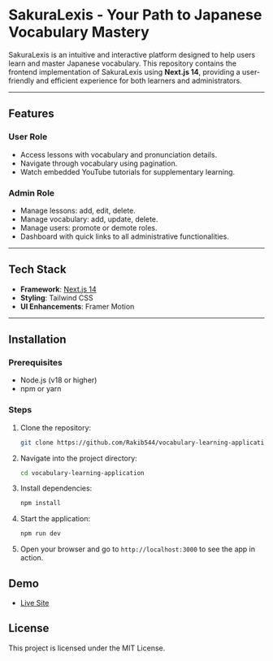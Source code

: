 # SakuraLexis - Your Path to Japanese Vocabulary Mastery

SakuraLexis is an intuitive and interactive platform designed to help users learn and master Japanese vocabulary. This repository contains the frontend implementation of SakuraLexis using **Next.js 14**, providing a user-friendly and efficient experience for both learners and administrators.

---

## Features

### User Role

- Access lessons with vocabulary and pronunciation details.
- Navigate through vocabulary using pagination.
- Watch embedded YouTube tutorials for supplementary learning.

### Admin Role

- Manage lessons: add, edit, delete.
- Manage vocabulary: add, update, delete.
- Manage users: promote or demote roles.
- Dashboard with quick links to all administrative functionalities.

---

## Tech Stack

- **Framework**: [Next.js 14](https://nextjs.org/)
- **Styling**: Tailwind CSS
- **UI Enhancements**: Framer Motion

---

## Installation

### Prerequisites

- Node.js (v18 or higher)
- npm or yarn

### Steps

1. Clone the repository:

   ```bash
   git clone https://github.com/Rakib544/vocabulary-learning-application.git
   ```

2. Navigate into the project directory:

   ```bash
   cd vocabulary-learning-application
   ```

3. Install dependencies:

   ```bash
   npm install
   ```

4. Start the application:

   ```bash
   npm run dev
   ```

5. Open your browser and go to `http://localhost:3000` to see the app in action.

## Demo

- [Live Site](https://vocabulary-learning-application-six.vercel.app)

## License

This project is licensed under the MIT License.
